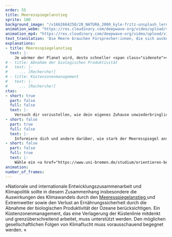```yaml
---
order: 55
title: Meeresspiegelanstieg
sprite: 180
background_image: "/v1662664250/20_NATURA_2000_kyle-fritz-unsplash_lern2r_bgz3ot.jpg#4cd4ff"
animation_webm: "https://res.cloudinary.com/deepwave-org/video/upload/v1722436474/mo55_zyk7yh.webm"
animation_mp4: "https://res.cloudinary.com/deepwave-org/video/upload/v1721821320/mo55_qttrmr.mp4"
text_translation: 'Die Meere brauchen Fürsprecher:innen, die sich auskennen. Weil sie mit den Meeren leben. Weil sie wissen, was auf uns alle zukommt, weil sie es jetzt schon erleben. Und wir brauchen politische Strukturen, in denen sie etwas zu sagen haben. '
explanations:
- title: Meeresspiegelanstieg
  text: |-
    Je wärmer der Planet wird, desto schneller <span class="sidenote"><cite class="icon-link_external"><a href="https://www.geomar.de/entdecken/meeresspiegel" target="_blank" rel="noopener">"Der Meeresspiegelanstieg nimmt an Fahrt auf! Wo ist Endstation?" / GEOMAR</a></cite><span>steigt</span></span> der Meeresspiegel – bekanntermaßen durch das Abschmelzen der Polkappen, weniger bekanntermaßen durch die thermische Ausdehnung des Meerwassers, noch weniger bekanntermaßen mit großen regionalen <span class="sidenote"><cite class="icon-link_external"><a href="https://sealevel.nasa.gov/faq/9/are-sea-levels-rising-the-same-all-over-the-world-as-if-were-filling-a-giant-bathtub/" target="_blank" rel="noopener">"Are sea levels rising the same all over the world, as if we're filling a giant bathtub?" / NASA Sea Level Change</a></cite><span>Schwankungen</span></span>. Langfristige Projektionen für den erwartbaren Anstieg sind superkomplex, weil dafür viele Annahmen gemacht werden müssen. Der IPCC bietet dafür ganze sieben verschiedene <span class="sidenote"><cite class="icon-link_external"><a href="https://sealevel.nasa.gov/ipcc-ar6-sea-level-projection-tool?type=global&data_layer=scenario" target="_blank" rel="noopener">"Projected Sea Level Rise Under Different SSP Scenarios" / NASA Sea Level Change</a></cite><span>Szenarien</span></span> an, die vor allem davon abhängen, wie entschieden und schnell es der Weltgemeinschaft gelingt, mit dem Verbrennen von Zeug aufzuhören; sie reichen von 18 bis 23 Zentimeter im Jahr 2050; von 57 bis 132 Zentimeter im Jahr <span class="expander"><span class="trigger">2150.</span><span class="info">mit teilweise sehr großen Unsicherheitsmargen rundherum, die auch ein Maximum von 5 Metern und mehr nicht völlig ausschließen - und wohlgemerkt durchschnittlich, mit großer regionaler Streuung. An der Ostküste der USA zum Beispiel <span class="sidenote"><cite class="icon-link_external"><a href="https://www.geomar.de/entdecken/meeresspiegel" target="_blank" rel="noopener">"Der Meeresspiegelanstieg nimmt an Fahrt auf! Wo ist Endstation?" / GEOMAR</a></cite><span>steigt</span></span> das Wasser laut einer <a href="https://www.theguardian.com/environment/2012/jun/24/us-east-coast-sea-level-rise" target="_blank">Nature-Studie</a> 3-4mal so schnell wie im globalen Durchschnitt</span></span> Um diese auf den ersten Blick scheinbar kleinen Zahlen in Relation zu setzen: <span class="sidenote"><cite class="icon-link_external"><a href="https://www.nrdc.org/stories/bangladesh-country-underwater-culture-move" target="_blank" rel="noopener">"Bangladesh: A Country Underwater, a Culture on the Move" / Natural Resources Defense Council</a></cite><span>Bangladesh</span></span> zum Beispiel wird bis 2050 voraussichtlich 17% seiner Landfläche verlieren, und damit um die 20 Millionen Menschen ihr Zuhause. Die <span class="sidenote"><cite class="icon-link_external"><a href="https://only.one/read/sinking-islands-rising-costs" target="_blank" rel="noopener">"Sinking islands, rising costs: The Maldives’ race against climate change" / Only One</a></cite><span>Malediven</span></span> könnten bis 2050 zu 80% unbewohnbar sein. <span class="sidenote"><cite class="icon-link_external"><a href="https://earth.org/sea-level-rise-nyc/" target="_blank" rel="noopener">"Sea Level Rise NYC: Causes, Consequences, and Solutions" / Earth.org</a></cite><span>New York</span></span> darf sich auf regelmäßige Überflutungen seiner <span class="expander"><span class="trigger">U-Bahn-Schächte einstellen.</span><span class="info">Für eine emotionale, ästhetische, spannende und trotz allem Leid erstaunlich inspirierende Veranschaulichung eines überfluteten Big Apple lese man unbedingt Kim Stanley Robinsons Roman <a href="https://www.inverse.com/science/28753-new-york-2140-kim-stanley-robinson-sea-level" target="_blank"><span class="sidenote"><cite class="icon-link_external"><a href="https://earth.org/sea-level-rise-nyc/" target="_blank" rel="noopener">"Sea Level Rise NYC: Causes, Consequences, and Solutions" / Earth.org</a></cite><span>New York</span></span> 2140</a></span></span>
# - title: Abnahme der biologischen Produktivität
#   text: |-
#     ... [Recherche!]
# - title: Küstenzonenmanagement
#   text: |-
#     ... [Recherche!]
ctas:
- short: true
  part: false
  full: false
  text: |-
    Versuch dir vorzustellen, wie dein eigenes Zuhause unwiederbringlich durch den steigenden Meeresspiegel überflutet wird.
- short: false
  part: true
  full: false
  text: |-
    Informiere dich und andere darüber, wie stark der Meeresspiegel ansteigen könnte, zum Beispiel <a href="https://coastal.climatecentral.org/map/6/6.0221/54.3623/?theme=sea_level_rise&map_type=coastal_dem_comparison&basemap=roadmap&contiguous=true&elevation_model=best_available&forecast_year=2100&pathway=rcp85&percentile=p95&refresh=true&return_level=return_level_1&rl_model=coast_rp&slr_model=kopp_2017" target="_blank">hier</a>
- short: false
  part: false
  full: true
  text: |-
    Wähle ein <a href="https://www.uni-bremen.de/studium/orientieren-bewerben/studienangebot/dbs/study/19?cHash=9c3807421f70089834bedb08e209387e" target="_blank">Studium</a> oder Job in den Bereichen Umweltplanung, Naturschutz, Biologie oder Jura, um dich für eine Abmilderung der Klimakrise einzusetzen.
animation:
number_of_frames:
---
```

»Nationale und internationale Entwicklungszusammenarbeit und Klimapolitik sollte in diesem Zusammenhang insbesondere die Auswirkungen des Klimawandels durch den [Meeresspiegelanstieg ](# "Meeresspiegelanstieg")und Extremwetter sowie den Verlust an Ernährungssicherheit durch die Abnahme der biologischen Produktivität der Ozeane berücksichtigen. Ein Küstenzonenmanagement, das eine Verlagerung der Küstenlinie mitdenkt und grenzüberschreitend arbeitet, muss unterstützt werden. Den möglichen gesellschaftlichen Folgen von Klimaflucht muss vorausschauend begegnet werden. «